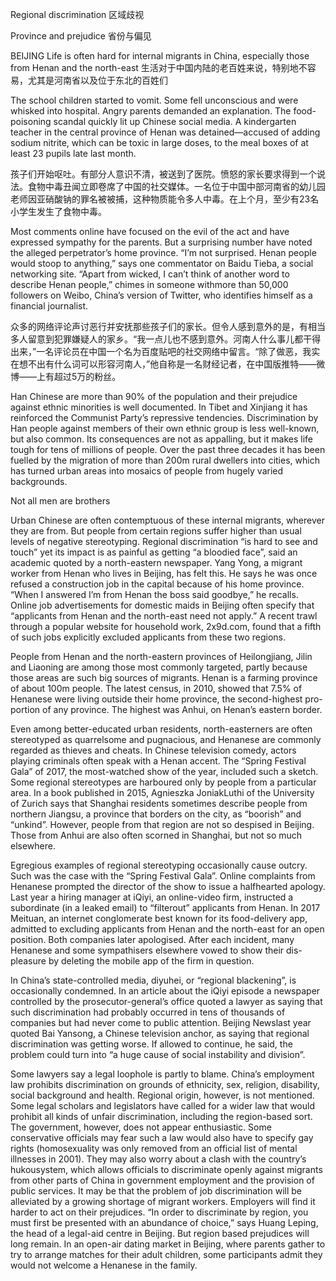 Regional discrimination
区域歧视

Province and prejudice
省份与偏见


BEIJING
Life is often hard for internal migrants in China, especially those from Henan and the north-east
生活对于中国内陆的老百姓来说，特别地不容易，尤其是河南省以及位于东北的百姓们

The school children started to vomit. Some fell unconscious and were whisked into hospital. Angry parents demanded an explanation. The food-poisoning scandal quickly lit up Chinese social media. A kindergarten teacher in the central province of Henan was detained—accused of adding sodium nitrite, which can be toxic in large doses, to the meal boxes of at least 23 pupils late last month.

孩子们开始呕吐。有部分人意识不清，被送到了医院。愤怒的家长要求得到一个说法。食物中毒丑闻立即卷席了中国的社交媒体。一名位于中国中部河南省的幼儿园老师因亚硝酸钠的罪名被被捕，这种物质能令多人中毒。在上个月，至少有23名小学生发生了食物中毒。


Most comments online have focused on the evil of the act and have expressed sympathy for the parents. But a surprising number have noted the alleged perpetrator’s home province. “I’m not surprised. Henan people would stoop to anything,” says one commentator on Baidu Tieba, a social networking site. “Apart from wicked, I can’t think of another word to describe Henan people,” chimes in someone withmore than 50,000 followers on Weibo, China’s version of Twitter, who identifies himself as a financial journalist.

众多的网络评论声讨恶行并安抚那些孩子们的家长。但令人感到意外的是，有相当多人留意到犯罪嫌疑人的家乡。“我一点儿也不感到意外。河南人什么事儿都干得出来，”一名评论员在中国一个名为百度贴吧的社交网络中留言。“除了做恶，我实在想不出有什么词可以形容河南人，”他自称是一名财经记者，在中国版推特——微博——上有超过5万的粉丝。


Han Chinese are more than 90% of the population and their prejudice against ethnic minorities is well documented. In Tibet and Xinjiang it has reinforced the Communist Party’s repressive tendencies. Discrimination by Han people against members of their own ethnic group is less well-known,
but also common. Its consequences are not as appalling, but it makes life tough for tens of millions of people. Over the past three decades it has been fuelled by the migration of more than 200m rural dwellers into cities, which has turned urban areas into mosaics of people from hugely varied
backgrounds.

Not all men are brothers

Urban Chinese are often contemptuous of these internal migrants, wherever they are from. But people from certain regions suffer higher than usual levels of negative stereotyping. Regional discrimination “is hard to see and touch” yet its impact is as painful as getting “a bloodied face”, said an academic quoted by a north-eastern newspaper. Yang Yong, a migrant worker from Henan who lives in Beijing, has felt this. He says he was once refused a construction job in the capital because of his home province. “When I answered I’m from Henan the boss said goodbye,” he recalls. Online job advertisements for domestic maids in Beijing often specify that “applicants from Henan and the north-east need not apply.” A recent trawl through a popular website for household work, 2x9d.com, found that a fifth of such jobs explicitly excluded applicants from these two regions.


People from Henan and the north-eastern provinces of Heilongjiang, Jilin and Liaoning are among those most commonly targeted, partly because those areas are such big sources of migrants. Henan is a farming province of about 100m people. The latest census, in 2010, showed that 7.5% of Henanese were living outside their home province, the second-highest pro-
portion of any province. The highest was Anhui, on Henan’s eastern border.


Even among better-educated urban residents, north-easterners are often stereotyped as quarrelsome and pugnacious, and Henanese are commonly regarded as thieves and cheats. In Chinese television comedy, actors playing criminals often speak with a Henan accent. The “Spring Festival Gala” of 2017, the most-watched show of the year, included such a sketch.
Some regional stereotypes are harboured only by people from a particular area. In a book published in 2015, Agnieszka JoniakLuthi of the University of Zurich says that Shanghai residents sometimes describe people from northern Jiangsu, a province that borders on the city, as “boorish” and “unkind”. However, people from that region are not so despised in Beijing. Those from Anhui are also often scorned in Shanghai, but not so much elsewhere.

Egregious examples of regional stereotyping occasionally cause outcry. Such was the case with the “Spring Festival Gala”. Online complaints from Henanese prompted the director of the show to issue a halfhearted apology. Last year a hiring manager at iQiyi, an online-video firm, instructed a
subordinate (in a leaked email) to “filterout” applicants from Henan. In 2017 Meituan, an internet conglomerate best known for its food-delivery app, admitted to excluding applicants from Henan and the north-east for an open position. Both companies later apologised. After each incident, many Henanese and some sympathisers elsewhere vowed to show their dis-
pleasure by deleting the mobile app of the firm in question.



In China’s state-controlled media, diyuhei, or “regional blackening”, is occasionally condemned. In an article about the iQiyi episode a newspaper controlled by the prosecutor-general’s office quoted a lawyer as saying that such discrimination had probably occurred in tens of thousands of companies but had never come to public attention. Beijing Newslast year quoted Bai Yansong, a Chinese television anchor, as saying that regional discrimination was getting worse. If allowed to continue, he said, the problem could turn into “a huge cause of social instability and division”.


Some lawyers say a legal loophole is partly to blame. China’s employment law prohibits discrimination on grounds of ethnicity, sex, religion, disability, social background and health. Regional origin, however, is not mentioned. Some legal scholars and legislators have called for a wider law that would prohibit all kinds of unfair discrimination, including the region-based sort. The government, however, does not appear enthusiastic. Some
conservative officials may fear such a law would also have to specify gay rights (homosexuality was only removed from an official list of mental illnesses in 2001). They may also worry about a clash with the country’s hukousystem, which allows officials to discriminate openly against migrants from other parts of China in government employment and the provision of public services.
It may be that the problem of job discrimination will be alleviated by a growing shortage of migrant workers. Employers will find it harder to act on their prejudices. “In order to discriminate by region, you must first be presented with an abundance of choice,” says Huang Leping, the head of a legal-aid centre in Beijing. But region based prejudices will long remain. In an open-air dating market in Beijing, where parents gather to try to arrange matches for their adult children, some participants admit they would not welcome a Henanese in the family.
